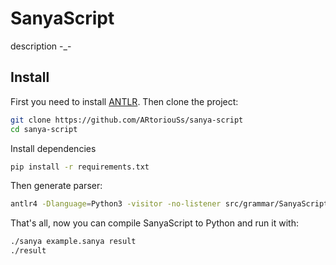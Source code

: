 # SanyaScript

description -\_-

## Install

First you need to install [ANTLR](https://github.com/antlr/antlr4). Then clone the project:

```bash
git clone https://github.com/ARtoriouSs/sanya-script
cd sanya-script
```

Install dependencies

```bash
pip install -r requirements.txt
```

Then generate parser:

```bash
antlr4 -Dlanguage=Python3 -visitor -no-listener src/grammar/SanyaScript.g4
```

That's all, now you can compile SanyaScript to Python and run it with:

```bash
./sanya example.sanya result
./result
```

